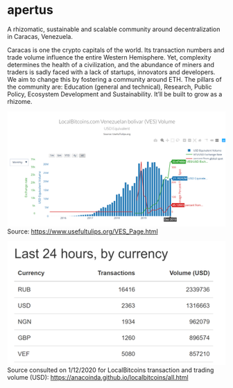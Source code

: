 # apertus
A rhizomatic, sustainable and scalable community around decentralization in Caracas, Venezuela.

Caracas is one the crypto capitals of the world. Its transaction numbers and trade volume influence the entire Western Hemisphere. Yet, complexity determines the health of a civilization, and the abundance of miners and traders is sadly faced with a lack of startups, innovators and developers. We aim to change this by fostering a community around ETH. The pillars of the community are: Education (general and technical), Research, Public Policy, Ecosystem Development and Sustainability. It’ll be built to grow as a rhizome.

![](UsefulTulips.orgDec2019VESLocalBTC.png)
Source: https://www.usefultulips.org/VES_Page.html

![](AnacoindaJan122020.png)
Source consulted on 1/12/2020 for LocalBitcoins transaction and trading volume (USD): https://anacoinda.github.io/localbitcoins/all.html
